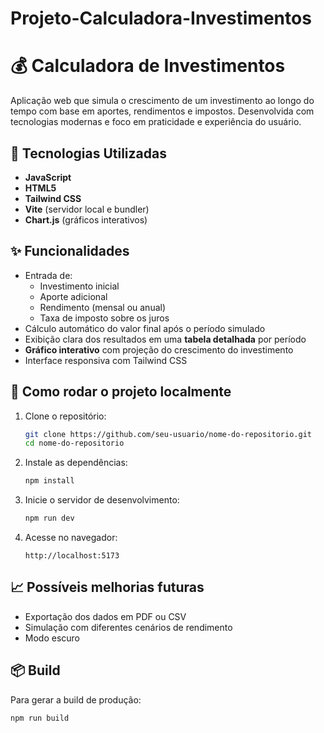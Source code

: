 # Projeto-Calculadora-Investimentos

# 💰 Calculadora de Investimentos

Aplicação web que simula o crescimento de um investimento ao longo do tempo com base em aportes, rendimentos e impostos. Desenvolvida com tecnologias modernas e foco em praticidade e experiência do usuário.

## 🚀 Tecnologias Utilizadas

- **JavaScript**
- **HTML5**
- **Tailwind CSS**
- **Vite** (servidor local e bundler)
- **Chart.js** (gráficos interativos)

## ✨ Funcionalidades

- Entrada de:
  - Investimento inicial
  - Aporte adicional
  - Rendimento (mensal ou anual)
  - Taxa de imposto sobre os juros
- Cálculo automático do valor final após o período simulado
- Exibição clara dos resultados em uma **tabela detalhada** por período
- **Gráfico interativo** com projeção do crescimento do investimento
- Interface responsiva com Tailwind CSS

## 🔧 Como rodar o projeto localmente

1. Clone o repositório:
   ```bash
   git clone https://github.com/seu-usuario/nome-do-repositorio.git
   cd nome-do-repositorio
   ```

2. Instale as dependências:
   ```bash
   npm install
   ```

3. Inicie o servidor de desenvolvimento:
   ```bash
   npm run dev
   ```

4. Acesse no navegador:
   ```
   http://localhost:5173
   ```

## 📈 Possíveis melhorias futuras

- Exportação dos dados em PDF ou CSV
- Simulação com diferentes cenários de rendimento
- Modo escuro

## 📦 Build

Para gerar a build de produção:

```bash
npm run build
```
